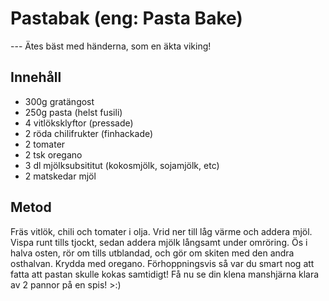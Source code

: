 # Pastabak (eng: Pasta Bake)
--- Ätes bäst med händerna, som en äkta viking!

## Innehåll
* 300g gratängost
* 250g pasta (helst fusili)
* 4 vitlöksklyftor (pressade)
* 2 röda chilifrukter (finhackade)
* 2 tomater
* 2 tsk oregano
* 3 dl mjölksubsititut (kokosmjölk, sojamjölk, etc)
* 2 matskedar mjöl

## Metod

Fräs vitlök, chili och tomater i olja. Vrid ner till låg värme och addera mjöl. Vispa runt tills tjockt, sedan addera mjölk långsamt under omröring. Ös i halva osten, rör om tills utblandad, och gör om skiten med den andra osthalvan. Krydda med oregano. Förhoppningsvis så var du smart nog att fatta att pastan skulle kokas samtidigt! Få nu se din klena manshjärna klara av 2 pannor på en spis! >:)
